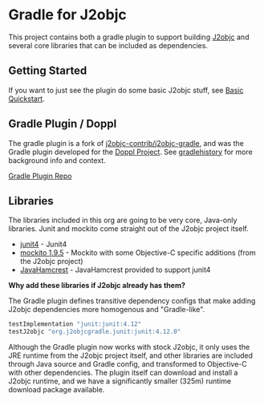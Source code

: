 # Gradle for J2objc

This project contains both a gradle plugin to support building [J2objc](https://developers.google.com/j2objc/) and
several core libraries that can be included as dependencies.

## Getting Started

If you want to just see the plugin do some basic J2objc stuff, see [Basic Quickstart](basicquickstart.html).

## Gradle Plugin / Doppl

The gradle plugin is a fork of [j2objc-contrib/j2objc-gradle](https://github.com/j2objc-contrib/j2objc-gradle),
and was the Gradle plugin developed for the [Doppl Project](https://doppllib.github.io/). See [gradlehistory](gradlehistory.html)
for more background info and context.

[Gradle Plugin Repo](https://github.com/j2objcgradle/gradle)

## Libraries

The libraries included in this org are going to be very core, Java-only libraries. Junit and mockito come straight out of the J2objc
project itself.

+ [junit4](https://github.com/j2objcgradle/junit4) - Junit4
+ [mockito 1.9.5](https://github.com/j2objcgradle/mockito) - Mockito with some Objective-C specific additions (from the J2objc project)
+ [JavaHamcrest](https://github.com/j2objcgradle/JavaHamcrest) - JavaHamcrest provided to support junit4

**Why add these libraries if J2objc already has them?**

The Gradle plugin defines transitive dependency configs that make adding J2objc dependencies more homogenous and "Gradle-like".

```gradle
testImplementation "junit:junit:4.12"
testJ2objc "org.j2objcgradle.junit:junit:4.12.0"
```

Although the Gradle plugin now works with stock J2objc, it only uses the JRE runtime from the J2objc project itself, and other
libraries are included through Java source and Gradle config, and transformed to Objective-C with other dependencies. The plugin
itself can download and install a J2objc runtime, and we have a significantly smaller (325m) runtime download package available.

